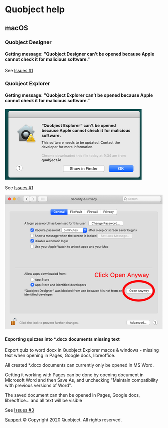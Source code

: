 # Quobject help

## macOS

### Quobject Designer

#### Getting message: "Quobject Designer can’t be opened because Apple cannot check it for malicious software."

See [Issues #1](https://github.com/Quobject/quobject/issues/1)

### Quobject Explorer

#### Getting message: "Quobject Explorer can’t be opened because Apple cannot check it for malicious software."

![Warning Message](WarningMessage.png "Warning Message")


See [Issues #1](https://github.com/Quobject/quobject/issues/1)

![Warning Message](macosPrefSec.png "macos preferenceses security")

#### Exporting quizzes into *.docx documents missing text

Export quiz to word docx in Quobject Explorer macos & windows - missing text when opening in Pages, Google docs, libreoffice. 

All created *.docx documents can currently only be opened in MS Word. 

Getting it working with Pages can be done by opening document in Microsoft Word and then Save As, and unchecking "Maintain compatibility with previous versions of Word".

The saved document can then be opened in Pages, Google docs, libreoffice... and all text will be visible

See [Issues #3](https://github.com/Quobject/quobject/issues/3)




[Support](http://support.quobject.io/)
© Copyright 2020 Quobject. All rights reserved.
